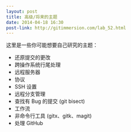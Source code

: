 ```yaml
---
layout: post
title: 高级/将来的主题
date: 2014-04-18 16:30
post-link: http://gitimmersion.com/lab_52.html
---
```


这里是一些你可能想要自己研究的主题：

* 还原提交的更改
* 跨操作系统行尾处理
* 远程服务器
* 协议
* SSH 设置
* 远程分支管理
* 查找有 Bug 的提交 (git bisect)
* 工作流
* 非命令行工具 (gitx、gitk、magit)
* 处理 GitHub
